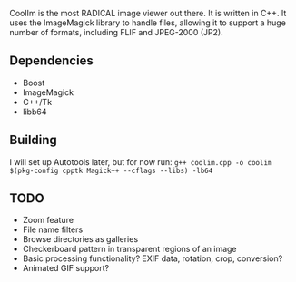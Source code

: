 CoolIm is the most RADICAL image viewer out there.
It is written in C++. It uses the ImageMagick library to handle files,
allowing it to support a huge number of formats, including FLIF and
JPEG-2000 (JP2).

## Dependencies
* Boost
* ImageMagick
* C++/Tk
* libb64

## Building

I will set up Autotools later, but for now run:
`g++ coolim.cpp -o coolim $(pkg-config cpptk Magick++ --cflags --libs) -lb64`

## TODO
* Zoom feature
* File name filters
* Browse directories as galleries
* Checkerboard pattern in transparent regions of an image
* Basic processing functionality? EXIF data, rotation, crop, conversion?
* Animated GIF support?
